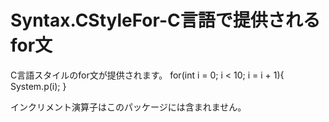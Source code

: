 Syntax.CStyleFor-C言語で提供されるfor文
====================
C言語スタイルのfor文が提供されます。
    for(int i = 0; i < 10; i = i + 1){
	    System.p(i);
	}

インクリメント演算子はこのパッケージには含まれません。

